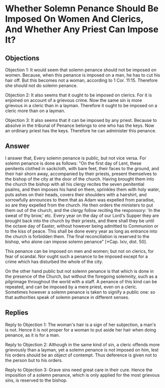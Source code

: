# Whether Solemn Penance Should Be Imposed On Women And Clerics, And Whether Any Priest Can Impose It?

## Objections

Objection 1: It would seem that solemn penance should not be imposed on women. Because, when this penance is imposed on a man, he has to cut his hair off. But this becomes not a woman, according to 1 Cor. 11:15. Therefore she should not do solemn penance.

Objection 2: It also seems that it ought to be imposed on clerics. For it is enjoined on account of a grievous crime. Now the same sin is more grievous in a cleric than in a layman. Therefore it ought to be imposed on a cleric more than on a layman.

Objection 3: It also seems that it can be imposed by any priest. Because to absolve in the tribunal of Penance belongs to one who has the keys. Now an ordinary priest has the keys. Therefore he can administer this penance.

## Answer



I answer that, Every solemn penance is public, but not vice versa. For solemn penance is done as follows: "On the first day of Lent, these penitents clothed in sackcloth, with bare feet, their faces to the ground, and their hair shorn away, accompanied by their priests, present themselves to the bishop of the city at the door of the church. Having brought them into the church the bishop with all his clergy recites the seven penitential psalms, and then imposes his hand on them, sprinkles them with holy water, puts ashes on their heads, covers their shoulders with a hairshirt, and sorrowfully announces to them that as Adam was expelled from paradise, so are they expelled from the church. He then orders the ministers to put them out of the church, and the clergy follow reciting the responsory: 'In the sweat of thy brow,' etc. Every year on the day of our Lord's Supper they are brought back into the church by their priests, and there shall they be until the octave day of Easter, without however being admitted to Communion or to the kiss of peace. This shall be done every year as long as entrance into the church is forbidden them. The final reconciliation is reserved to the bishop, who alone can impose solemn penance" [*Cap. lxiv, dist. 50].

This penance can be imposed on men and women; but not on clerics, for fear of scandal. Nor ought such a penance to be imposed except for a crime which has disturbed the whole of the city.

On the other hand public but not solemn penance is that which is done in the presence of the Church, but without the foregoing solemnity, such as a pilgrimage throughout the world with a staff. A penance of this kind can be repeated, and can be imposed by a mere priest, even on a cleric. Sometimes however a solemn penance is taken to signify a public one: so that authorities speak of solemn penance in different senses.

## Replies

Reply to Objection 1: The woman's hair is a sign of her subjection, a man's is not. Hence it is not proper for a woman to put aside her hair when doing penance, as it is for a man.

Reply to Objection 2: Although in the same kind of sin, a cleric offends more grievously than a layman, yet a solemn penance is not imposed on him, lest his orders should be an object of contempt. Thus deference is given not to the person but to his orders.

Reply to Objection 3: Grave sins need great care in their cure. Hence the imposition of a solemn penance, which is only applied for the most grievous sins, is reserved to the bishop.